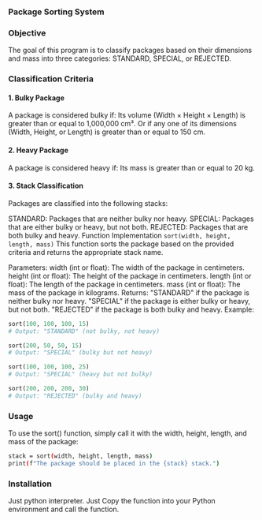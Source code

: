 ### Package Sorting System

### Objective
The goal of this program is to classify packages based on their dimensions and mass into three categories: STANDARD, SPECIAL, or REJECTED.

### Classification Criteria
#### 1. Bulky Package
A package is considered bulky if:
Its volume (Width × Height × Length) is greater than or equal to 1,000,000 cm³.
Or if any one of its dimensions (Width, Height, or Length) is greater than or equal to 150 cm.
#### 2. Heavy Package
A package is considered heavy if:
Its mass is greater than or equal to 20 kg.
#### 3. Stack Classification
Packages are classified into the following stacks:

STANDARD: Packages that are neither bulky nor heavy.
SPECIAL: Packages that are either bulky or heavy, but not both.
REJECTED: Packages that are both bulky and heavy.
Function Implementation
`sort(width, height, length, mass)`
This function sorts the package based on the provided criteria and returns the appropriate stack name.

Parameters:
width (int or float): The width of the package in centimeters.
height (int or float): The height of the package in centimeters.
length (int or float): The length of the package in centimeters.
mass (int or float): The mass of the package in kilograms.
Returns:
"STANDARD" if the package is neither bulky nor heavy.
"SPECIAL" if the package is either bulky or heavy, but not both.
"REJECTED" if the package is both bulky and heavy.
Example:
``` python
sort(100, 100, 100, 15)
# Output: "STANDARD" (not bulky, not heavy)

sort(200, 50, 50, 15)
# Output: "SPECIAL" (bulky but not heavy)

sort(100, 100, 100, 25)
# Output: "SPECIAL" (heavy but not bulky)

sort(200, 200, 200, 30)
# Output: "REJECTED" (bulky and heavy)
```

### Usage
To use the sort() function, simply call it with the width, height, length, and mass of the package:
```bash
stack = sort(width, height, length, mass)
print(f"The package should be placed in the {stack} stack.")
```
### Installation
Just python interpreter. Just Copy the function into your Python environment and call the function.

